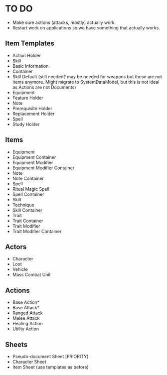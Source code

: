 # TO DO

- Make sure actions (attacks, mostly) actually work.
- Restart work on applications so we have something that actually works.

## Item Templates

- Action Holder
- Skill
- Basic Information
- Container
- Skill Default (still needed? may be needed for weapons but these are not items anymore. Might migrate to SystemDataModel, but this is not ideal as Actions are not Documents)
- Equipment
- Feature Holder
- Note
- Prerequisite Holder
- Replacement Holder
- Spell
- Study Holder

## Items

- Equipment
- Equipment Container
- Equipment Modifier
- Equipment Modifier Container
- Note
- Note Container
- Spell
- Ritual Magic Spell
- Spell Container
- Skill
- Technique
- Skill Container
- Trait
- Trait Container
- Trait Modifier
- Trait Modifier Container

## Actors

- Character
- Loot
- Vehicle
- Mass Combat Unit

## Actions

- Base Action\*
- Base Attack\*
- Ranged Attack
- Melee Attack
- Healing Action
- Utility Action

## Sheets

- Pseudo-document Sheet [PRIORITY]
- Character Sheet
- Item Sheet (use templates as before)
